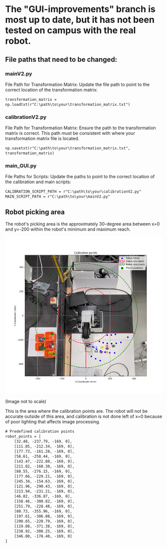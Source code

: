 <h1>The "GUI-improvements" branch is most up to date, but it has not been tested on campus with the real robot.</h1>

<h2>File paths that need to be changed:</h2>

<h3>mainV2.py</h3>

File Path for Transformation Matrix:
Update the file path to point to the correct location of the transformation matrix:

    transformation_matrix = np.loadtxt(r"C:\path\to\your\transformation_matrix.txt")

<h3>calibrationV2.py</h3>

File Path for Transformation Matrix:
Ensure the path to the transformation matrix is correct. This path must be consistent with where your transformation matrix file is located.

    np.savetxt(r"C:\path\to\your\transformation_matrix.txt", transformation_matrix)

<h3>main_GUI.py</h3>

File Paths for Scripts:
Update the paths to point to the correct location of the calibration and main scripts:

    CALIBRATION_SCRIPT_PATH = r"C:\path\to\your\calibrationV2.py"
    MAIN_SCRIPT_PATH = r"C:\path\to\your\mainV2.py"


<h2>Robot picking area</h2>

The robot's picking area is the approximately 30-degree area between x=0 and y=-200 within the robot's minimum and maximum reach.

![(alt text)](Figure_1-2.png)

(Image not to scale)

This is the area where the calibration points are. The robot will not be accurate outside of this area, and calibration is not done left of x=0 because of poor lighting that affects image processing.

    # Predefined calibration points
    robot_points = [
        [32.48, -237.79, -169, 0], 
        [111.85, -212.34, -169, 0], 
        [177.73, -161.28, -169, 0], 
        [58.61, -258.44, -169, 0], 
        [143.47, -222.80, -169, 0], 
        [211.02, -160.30, -169, 0], 
        [88.55, -276.15, -169, 0], 
        [177.66, -229.21, -169, 0], 
        [245.34, -154.63, -169, 0], 
        [121.96, -290.43, -169, 0], 
        [213.94, -231.21, -169, 0], 
        [46.02, -336.87, -169, 0], 
        [158.46, -300.82, -169, 0], 
        [251.79, -228.48, -169, 0], 
        [80.73, -355.96, -169, 0], 
        [197.61, -306.88, -169, 0], 
        [290.65, -220.79, -169, 0], 
        [119.08, -371.38, -169, 0], 
        [238.92, -308.25, -169, 0], 
        [346.80, -178.40, -169, 0]
    ]
